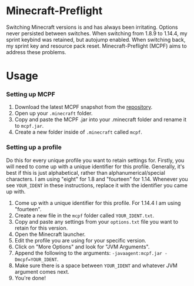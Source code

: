 # Minecraft-Preflight

Switching Minecraft versions is and has always been irritating.
Options never persisted between switches.
When switching from 1.8.9 to 1.14.4, my sprint keybind was retained, but autojump enabled.
When switching back, my sprint key and resource pack reset.
Minecraft-Preflight (MCPF) aims to address these problems.

# Usage
### Setting up MCPF
1. Download the latest MCPF snapshot from the [repository](http://repo.arraying.de/snapshots/de/arraying/mcpf).
2. Open up your `.minecraft` folder.
3. Copy and paste the MCPF .jar into your .minecraft folder and rename it to `mcpf.jar`.
4. Create a new folder inside of `.minecraft` called `mcpf`.

### Setting up a profile
Do this for every unique profile you want to retain settings for.
Firstly, you will need to come up with a unique identifier for this profile.
Generally, it's best if this is just alphabetical, rather than alphanumerical/special characters.
I am using "eight" for 1.8 and "fourteen" for 1.14.
Whenever you see `YOUR_IDENT` in these instructions, replace it with the identifier you came up with.

1. Come up with a unique identifier for this profile. For 1.14.4 I am using "fourteen". 
2. Create a new file in the `mcpf` folder called `YOUR_IDENT.txt`.
3. Copy and paste any settings from your `options.txt` file you want to retain for this version.
4. Open the Minecraft launcher.
5. Edit the profile you are using for your specific version.
6. Click on "More Options" and look for "JVM Arguments".
7. Append the following to the arguments: `-javaagent:mcpf.jar -Dmcpf=YOUR_IDENT`.
8. Make sure there is a space between `YOUR_IDENT` and whatever JVM argument comes next.
9. You're done!